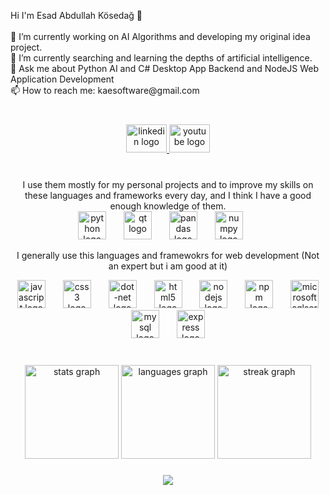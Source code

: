 <p align="left">Hi I'm Esad Abdullah Kösedağ 👋<br><br>🔭 I’m currently working on AI Algorithms and developing my original idea project.<br>🧪 I’m currently searching and learning the depths of artificial intelligence.<br>💬 Ask me about Python AI and C# Desktop App Backend and NodeJS Web Application Development<br>📫 How to reach me: kaesoftware@gmail.com</p>

###

<br clear="both">

<div align="center">
  <a href="https://tr.linkedin.com/in/esad-abdullah-k%C3%B6seda%C4%9F-71427a23b?original_referer=https%3A%2F%2Fwww.google.com%2F" target="_blank">
    <img src="https://raw.githubusercontent.com/maurodesouza/profile-readme-generator/master/src/assets/icons/social/linkedin/default.svg" width="65" height="45" alt="linkedin logo"  />
  </a>
  <a href="https://www.youtube.com/@esadabdullahkosedag/featured" target="_blank">
    <img src="https://raw.githubusercontent.com/maurodesouza/profile-readme-generator/master/src/assets/icons/social/youtube/default.svg" width="65" height="45" alt="youtube logo"  />
  </a>
</div>

###

<br clear="both">
<div align="center">
   I use them mostly for my personal projects and to improve my skills on these languages ​​and frameworks every day, and I think I have a good enough knowledge of them.
</div>
<div align="center">
  
  <img src="https://cdn.simpleicons.org/python/3776AB" height="45" alt="python logo"  />
  <img width="20" />
  <img src="https://cdn.simpleicons.org/qt/41CD52" height="45" alt="qt logo"  />
  <img width="20" />
  <img src="https://cdn.jsdelivr.net/gh/devicons/devicon/icons/pandas/pandas-original.svg" height="45" alt="pandas logo"  />
  <img width="20" />
  <img src="https://cdn.simpleicons.org/numpy/013243" height="45" alt="numpy logo"  />
  <img width="20" />
<div/>

I generally use this languages and framewokrs for web development (Not an expert but i am good at it)
<div align="center">
  <img src="https://cdn.simpleicons.org/javascript/F7DF1E" height="45" alt="javascript logo"  />
  <img width="20" />
  <img src="https://cdn.simpleicons.org/css3/1572B6" height="45" alt="css3 logo"  />
  <img width="20" />
  <img src="https://cdn.simpleicons.org/dotnet/512BD4" height="45" alt="dot-net logo"  />
  <img width="20" />
  <img src="https://cdn.simpleicons.org/html5/E34F26" height="45" alt="html5 logo"  />
  <img width="20" />
  <img src="https://cdn.simpleicons.org/nodedotjs/339933" height="45" alt="nodejs logo"  />
  <img width="20" />
  <img src="https://cdn.simpleicons.org/npm/CB3837" height="45" alt="npm logo"  />
  <img width="20" />
  <img src="https://cdn.jsdelivr.net/gh/devicons/devicon/icons/microsoftsqlserver/microsoftsqlserver-plain.svg" height="45" alt="microsoftsqlserver logo"  />
  <img width="20" />
  <img src="https://cdn.simpleicons.org/mysql/4479A1" height="45" alt="mysql logo"  />
  <img width="20" />
  <img src="https://cdn.simpleicons.org/express/000000" height="45" alt="express logo"  />
  <img width="20" />
<div/>

###

<br clear="both">

<div align="center">
  <img src="https://github-readme-stats.vercel.app/api?username=kaesit&hide_title=false&hide_rank=false&show_icons=true&include_all_commits=true&count_private=true&disable_animations=false&theme=algolia&locale=en&hide_border=true&order=1" height="150" alt="stats graph"  />
  <img src="https://https://github-readme-stats.vercel.app/api/top-langs?username=kaesit&locale=en&hide_title=false&layout=compact&card_width=320&langs_count=5&theme=algolia&hide_border=true&order=2" height="150" alt="languages graph"  />
  <img src="https://streak-stats.demolab.com?user=kaesit&locale=en&mode=daily&theme=algolia&hide_border=true&border_radius=5&order=3" height="150" alt="streak graph"  />
</div>

###

<div align="center">
  <img src="https://profile-counter.glitch.me/kaesit/count.svg?"  />
</div>

###
